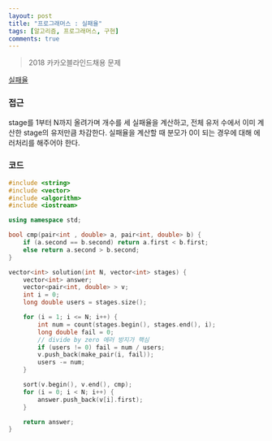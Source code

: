 ```yaml
---
layout: post
title: "프로그래머스 : 실패율"
tags: [알고리즘, 프로그래머스, 구현]
comments: true
---
```


> 2018 카카오블라인드채용 문제  

[실패율](https://programmers.co.kr/learn/courses/30/lessons/42889)  

### 접근  
stage를 1부터 N까지 올려가며 개수를 세 실패율을 계산하고, 전체 유저 수에서 이미 계산한 stage의 유저만큼 차감한다. 실패율을 계산할 때 분모가 0이 되는 경우에 대해 에러처리를 해주어야 한다.  

### 코드  
~~~c++
#include <string>
#include <vector>
#include <algorithm>
#include <iostream>

using namespace std;

bool cmp(pair<int , double> a, pair<int, double> b) {
    if (a.second == b.second) return a.first < b.first;
    else return a.second > b.second;
}

vector<int> solution(int N, vector<int> stages) {
    vector<int> answer;
    vector<pair<int, double> > v;
    int i = 0;
    long double users = stages.size();

    for (i = 1; i <= N; i++) {
        int num = count(stages.begin(), stages.end(), i);
        long double fail = 0;
        // divide by zero 에러 방지가 핵심
        if (users != 0) fail = num / users;
        v.push_back(make_pair(i, fail));
        users -= num;
    }

    sort(v.begin(), v.end(), cmp);
    for (i = 0; i < N; i++) {
        answer.push_back(v[i].first);
    }

    return answer;
}
~~~
